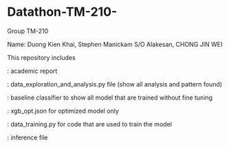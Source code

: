 # Datathon-TM-210-
Group TM-210

Name: Duong Kien Khai, Stephen Manickam S/O Alakesan, CHONG JIN WEI

This repository includes

: academic report

: data_exploration_and_analysis.py file (show all analysis and pattern found)

: baseline classifier to show all model that are trained without fine tuning 

: xgb_opt.json for optimized model only

: data_training.py for code that are used to train the model

: inference file

